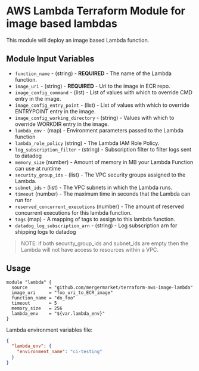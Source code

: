 # AWS Lambda Terraform Module for image based lambdas

This module will deploy an image based Lambda function.

## Module Input Variables

- `function_name` - (string) - **REQUIRED** - The name of the Lambda function.
- `image_uri` - (string) - **REQUIRED** - Uri to the image in ECR repo.
- `image_config_command` - (list) - List of values with which to override CMD entry in the image.
- `image_config_entry_point` - (list) - List of values with which to override ENTRYPOINT entry in the image.
- `image_config_working_directory` - (string) - Values with which to override WORKDIR entry in the image.
- `lambda_env` - (map) - Environment parameters passed to the Lambda function
- `lambda_role_policy` (string) - The Lambda IAM Role Policy.
- `log_subscription_filter` - (string) - Subscription filter to filter logs sent to datadog
- `memory_size` (number) - Amount of memory in MB your Lambda Function can use at runtime
- `security_group_ids` - (list) - The VPC security groups assigned to the Lambda.
- `subnet_ids` - (list) - The VPC subnets in which the Lambda runs.
- `timeout` (number) - The maximum time in seconds that the Lambda can run for
- `reserved_concurrent_executions` (number) - The amount of reserved concurrent executions for this lambda function.
- `tags` (map) - A mapping of tags to assign to this lambda function.
- `datadog_log_subscription_arn` - (string) - Log subscription arn for shipping logs to datadog

> NOTE: if both security_group_ids and subnet_ids are empty then the Lambda will not have access to resources within a VPC.

## Usage

```hcl
module "lambda" {
  source        = "github.com/mergermarket/terraform-aws-image-lambda"
  image_uri     = "foo_uri_to_ECR_image"
  function_name = "do_foo"
  timeout       = 5
  memory_size   = 256
  lambda_env    = "${var.lambda_env}"
}
```
Lambda environment variables file:
```json
{
  "lambda_env": {
    "environment_name": "ci-testing"
  }
}
```
